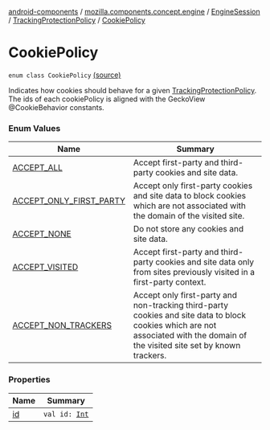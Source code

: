 [android-components](../../../../index.md) / [mozilla.components.concept.engine](../../../index.md) / [EngineSession](../../index.md) / [TrackingProtectionPolicy](../index.md) / [CookiePolicy](./index.md)

# CookiePolicy

`enum class CookiePolicy` [(source)](https://github.com/mozilla-mobile/android-components/blob/master/components/concept/engine/src/main/java/mozilla/components/concept/engine/EngineSession.kt#L181)

Indicates how cookies should behave for a given [TrackingProtectionPolicy](../index.md).
The ids of each cookiePolicy is aligned with the GeckoView @CookieBehavior constants.

### Enum Values

| Name | Summary |
|---|---|
| [ACCEPT_ALL](-a-c-c-e-p-t_-a-l-l.md) | Accept first-party and third-party cookies and site data. |
| [ACCEPT_ONLY_FIRST_PARTY](-a-c-c-e-p-t_-o-n-l-y_-f-i-r-s-t_-p-a-r-t-y.md) | Accept only first-party cookies and site data to block cookies which are not associated with the domain of the visited site. |
| [ACCEPT_NONE](-a-c-c-e-p-t_-n-o-n-e.md) | Do not store any cookies and site data. |
| [ACCEPT_VISITED](-a-c-c-e-p-t_-v-i-s-i-t-e-d.md) | Accept first-party and third-party cookies and site data only from sites previously visited in a first-party context. |
| [ACCEPT_NON_TRACKERS](-a-c-c-e-p-t_-n-o-n_-t-r-a-c-k-e-r-s.md) | Accept only first-party and non-tracking third-party cookies and site data to block cookies which are not associated with the domain of the visited site set by known trackers. |

### Properties

| Name | Summary |
|---|---|
| [id](id.md) | `val id: `[`Int`](https://kotlinlang.org/api/latest/jvm/stdlib/kotlin/-int/index.html) |
